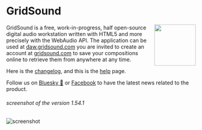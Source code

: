 # GridSound

<img align="right" height="110" src="https://gridsound.com/assets/icon/black/128.png"/>

GridSound is a free, work-in-progress, half open-source digital audio workstation written with HTML5 and more precisely with the WebAudio API.
The application can be used at [daw.gridsound.com](https://daw.gridsound.com) you are invited to create an account at [gridsound.com](http://gridsound.com) to save your compositions online to retrieve them from anywhere at any time.

Here is the [changelog](https://github.com/gridsound/daw/wiki/changelog), and this is the [help](https://github.com/gridsound/daw/wiki/help) page.

Follow us on [Bluesky 🦋](https://bsky.app/profile/gridsound.com) or [Facebook](https://facebook.com/gridsound) to have the latest news related to the product.

###### screenshot of the version 1.54.1
![screenshot](https://daw.gridsound.com/_/screenshots/daw.1.54.0.png)
